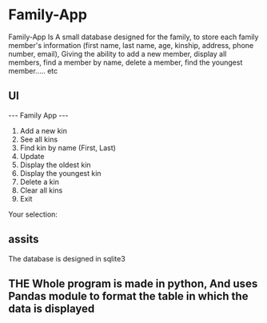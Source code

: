 # Family-App
Family-App Is A small database designed for the family, to store each family member's information (first name, last name, age, kinship, address, phone number, email), Giving the ability to add a new member, display all members, find a member by name, delete a member, find the youngest member..... etc


## UI
 --- Family App ---
1) Add a new kin
2) See all kins
3) Find kin by name (First, Last)
4) Update
5) Display the oldest kin
6) Display the youngest kin
7) Delete a kin
8) Clear all kins
9) Exit

Your selection: 


## assits
The database is designed in sqlite3  

## THE Whole program is made in python, And uses Pandas module to format the table in which the data is displayed

